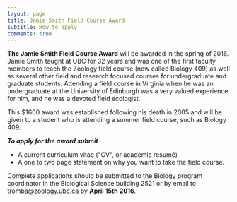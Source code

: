 ```yaml
---
layout: page
title: Jamie Smith Field Course Award
subtitle: How to apply
comments: true
---
```


**The Jamie Smith Field Course Award** will be awarded in the spring of 2016. 
Jamie Smith taught at UBC for 32 years and was one of the first faculty members to teach the Zoology field course (now called Biology 409) as well as several other field and research focused courses for undergraduate and graduate students. Attending a field course in Virginia when he was an undergraduate at the University of Edinburgh was a very valued experience for him, and he was a devoted field ecologist.

This $1600 award was established following his death in 2005 and will be given to a student who is attending a summer field course, such as Biology 409.

_**To apply for the award submit**_

* A current curriculum vitae ("CV", or academic resumé)
* A one to two page statement on why you want to take the field course.

Complete applications should be submitted to the Biology program coordinator in the Biological Science building 2521 or by email to tromba@zoology.ubc.ca by **April 15th 2016**. 
